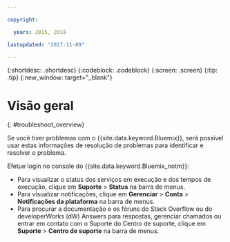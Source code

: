 ```yaml
---

copyright:

  years: 2015, 2018

lastupdated: "2017-11-09"

---
```


{:shortdesc: .shortdesc}
{:codeblock: .codeblock}
{:screen: .screen}
{:tip: .tip}
{:new_window: target="_blank"}

# Visão geral
{: #troubleshoot_overview}

Se você tiver problemas com o {{site.data.keyword.Bluemix}}, será possível usar estas informações de resolução de problemas para identificar e resolver o problema.

Efetue login no console do {{site.data.keyword.Bluemix_notm}}:
* Para visualizar o status dos serviços em execução e dos tempos de execução, clique em **Suporte** > **Status** na barra de menus.
* Para visualizar notificações, clique em **Gerenciar** > **Conta** > **Notificações da plataforma** na barra de menus.
* Para procurar a documentação e os fóruns do Stack Overflow ou do developerWorks (dW) Answers para respostas, gerenciar chamados ou entrar em contato com o Suporte do Centro de suporte, clique em **Suporte** > **Centro de suporte** na barra de menus.
